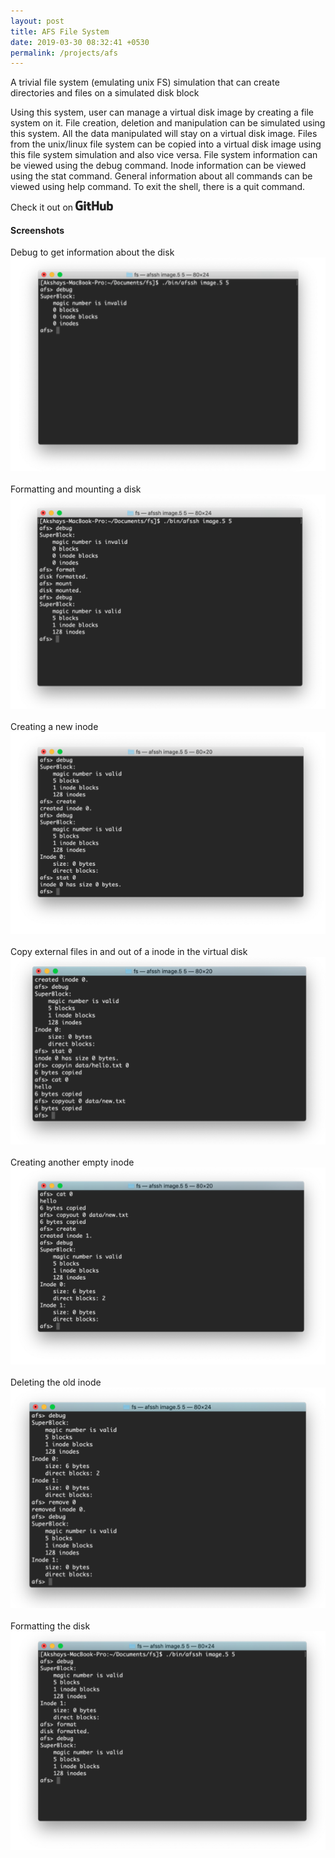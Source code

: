 ```yaml
---
layout: post
title: AFS File System
date: 2019-03-30 08:32:41 +0530
permalink: /projects/afs
---
```



A trivial file system (emulating unix FS) simulation that can create directories and files on a simulated disk block

Using this system, user can manage a virtual disk image by creating a file system on it. File creation, deletion and manipulation can be simulated using this system. All the data manipulated will stay on a virtual disk image. Files from the unix/linux file system can be copied into a virtual disk image using this file system simulation and also vice versa. File system information can be viewed using the debug command. Inode information can be viewed using the stat command. General information about all commands can be viewed using help command. To exit the shell, there is a quit command.

Check it out on  <a href="https://github.com/axayjha/fs" target="_blank"><img src="https://github.com/axayjha/axayjha.github.io/raw/master/img/github.png" width="60px"></a>


<h4>Screenshots</h4>

Debug to get information about the disk
<img src="https://github.com/axayjha/axayjha.github.io/raw/master/img/afs/scr1.png">
<br>
<br>
Formatting and mounting a disk
<img src="https://github.com/axayjha/axayjha.github.io/raw/master/img/afs/scr2.png">
<br>
<br>
Creating a new inode
<img src="https://github.com/axayjha/axayjha.github.io/raw/master/img/afs/scr3.png">
<br>
<br>
Copy external files in and out of a inode in the virtual disk
<img src="https://github.com/axayjha/axayjha.github.io/raw/master/img/afs/scr4.png">
<br>
<br>
Creating another empty inode
<img src="https://github.com/axayjha/axayjha.github.io/raw/master/img/afs/scr5.png">
<br>
<br>
Deleting the old inode
<img src="https://github.com/axayjha/axayjha.github.io/raw/master/img/afs/scr6.png">
<br>
<br>
Formatting the disk
<img src="https://github.com/axayjha/axayjha.github.io/raw/master/img/afs/scr7.png">
<br>
<br>